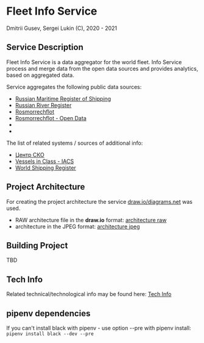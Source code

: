 # Fleet Info Service
Dmitrii Gusev, Sergei Lukin (C), 2020 - 2021  


## Service Description

Fleet Info Service is a data aggregator for the world fleet. Info Service process and merge data from the 
open data sources and provides analytics, based on aggregated data.  

Service aggregates the following public data sources:
  - [Russian Maritime Register of Shipping](https://rs-class.org/)
  - [Russian River Register](https://www.rivreg.ru/)
  - [Rosmorrechflot](http://morflot.gov.ru/)
  - [Rosmorrechflot - Open Data](http://opendata.morflot.ru/)
  - []()
  - []()

The list of related systems / sources of additional info:
  - [Центр СКО](https://www.c-sko.ru/)
  - [Vessels in Class - IACS](http://www.iacs.org.uk/ship-company-data/vessels-in-class/)
  - [World Shipping Register](https://world-ships.com/)


## Project Architecture

For creating the project architecture the service [draw.io/diagrams.net](https://www.diagrams.net/) was used.
  - RAW architecture file in the **draw.io** format: [architecture raw](docs/fleet_info_service.drawio)
  - architecture in the JPEG format: [architecture jpeg](docs/fleet_info_service.jpeg) 


## Building Project

TBD


## Tech Info
Related technical/technological info may be found here: [Tech Info](tech_info.md)

## pipenv dependencies
If you can't install black with pipenv - use option --pre with pipenv install:  
`pipenv install black --dev --pre`
